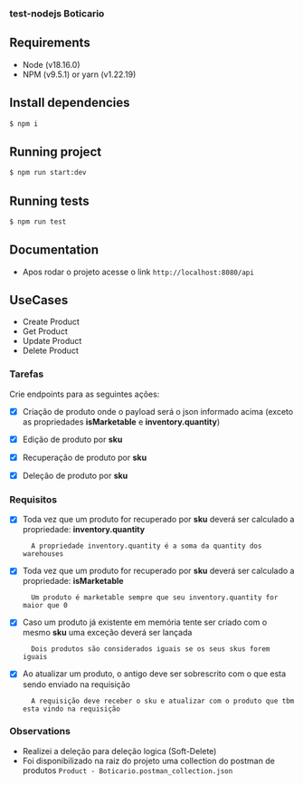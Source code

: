 ### test-nodejs Boticario

## Requirements
- Node (v18.16.0)
- NPM (v9.5.1) or yarn (v1.22.19)

## Install dependencies
```sh
$ npm i
```
## Running project
```sh
$ npm run start:dev
```

## Running tests
```sh
$ npm run test
```

## Documentation

- Apos rodar o projeto acesse o link `http://localhost:8080/api`

## UseCases
- Create Product
- Get Product
- Update Product
- Delete Product

### Tarefas

Crie endpoints para as seguintes ações:

- [x] Criação de produto onde o payload será o json informado acima (exceto as propriedades **isMarketable** e **inventory.quantity**)

- [x] Edição de produto por **sku**

- [x] Recuperação de produto por **sku**

- [x] Deleção de produto por **sku**

### Requisitos


- [x] Toda vez que um produto for recuperado por **sku** deverá ser calculado a propriedade: **inventory.quantity**

        A propriedade inventory.quantity é a soma da quantity dos warehouses

- [x] Toda vez que um produto for recuperado por **sku** deverá ser calculado a propriedade: **isMarketable**

        Um produto é marketable sempre que seu inventory.quantity for maior que 0

- [x] Caso um produto já existente em memória tente ser criado com o mesmo **sku** uma exceção deverá ser lançada

        Dois produtos são considerados iguais se os seus skus forem iguais


- [x] Ao atualizar um produto, o antigo deve ser sobrescrito com o que esta sendo enviado na requisição

        A requisição deve receber o sku e atualizar com o produto que tbm esta vindo na requisição

### Observations

- Realizei a deleção para deleção logica (Soft-Delete)
- Foi disponibilizado na raiz do projeto uma collection do postman de produtos `Product - Boticario.postman_collection.json`